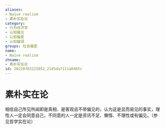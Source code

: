 ```yaml
---
aliases:
- Naïve realism
- 素朴实在论
category:
- 行为经济学
- 认知偏见
- 认知偏差
- 认知偏误
groups: 社会偏差
name:
- Naïve realism
zhname:
- 素朴实在论
id: 20220703225852_21d5da7111a0485c
---
```


# 素朴实在论

相信自己所见所闻即是真相、是客观且不带偏见的，认为这是显而易见的事实，理性人一定会同意自己，不同意的人一定是资讯不足、懒惰、不理性或有偏见。（参见哲学实在论）
